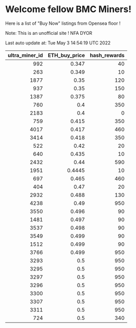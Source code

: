 # Welcome fellow BMC Miners!
Here is a list of "Buy Now" listings from Opensea floor !

Note: This is an unofficial site ! NFA DYOR


Last auto update at: Tue May  3 14:54:19 UTC 2022


|   ultra_miner_id |   ETH_buy_price |   hash_rewards |
|-----------------:|----------------:|---------------:|
|              992 |          0.347  |             40 |
|              263 |          0.349  |             10 |
|             1877 |          0.35   |            120 |
|              937 |          0.35   |            150 |
|             1387 |          0.375  |             80 |
|              760 |          0.4    |            350 |
|             2183 |          0.4    |              0 |
|              759 |          0.415  |            350 |
|             4017 |          0.417  |            460 |
|             3414 |          0.418  |            350 |
|              522 |          0.42   |             20 |
|              640 |          0.435  |             10 |
|             2432 |          0.44   |            590 |
|             1951 |          0.4445 |             10 |
|              697 |          0.465  |            460 |
|              404 |          0.47   |             20 |
|             2932 |          0.488  |            130 |
|             4238 |          0.49   |            950 |
|             3550 |          0.496  |             90 |
|             1481 |          0.497  |             90 |
|             3537 |          0.498  |             90 |
|             3549 |          0.499  |             90 |
|             1512 |          0.499  |             90 |
|             3766 |          0.499  |            950 |
|             3293 |          0.5    |            950 |
|             3295 |          0.5    |            950 |
|             3297 |          0.5    |            950 |
|             3296 |          0.5    |            950 |
|             3300 |          0.5    |            950 |
|             3307 |          0.5    |            950 |
|             3311 |          0.5    |            950 |
|              724 |          0.5    |            340 |